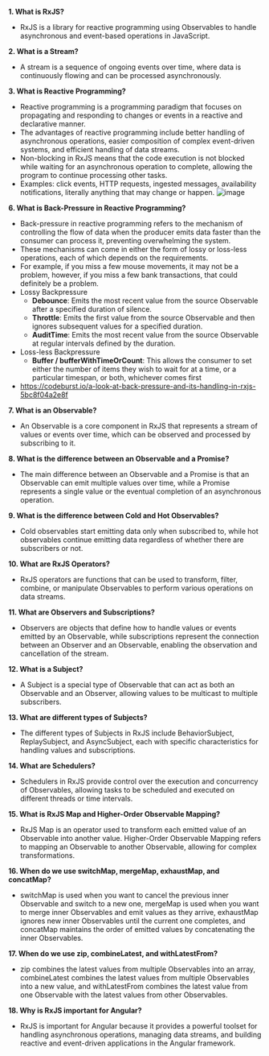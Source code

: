 **1. What is RxJS?**
    
  - RxJS is a library for reactive programming using Observables to handle asynchronous and event-based operations in JavaScript.

**2. What is a Stream?**
    
  - A stream is a sequence of ongoing events over time, where data is continuously flowing and can be processed asynchronously.

**3. What is Reactive Programming?**

  - Reactive programming is a programming paradigm that focuses on propagating and responding to changes or events in a reactive and declarative manner.
  - The advantages of reactive programming include better handling of asynchronous operations, easier composition of complex event-driven systems, and efficient handling of data streams.
  - Non-blocking in RxJS means that the code execution is not blocked while waiting for an asynchronous operation to complete, allowing the program to continue processing other tasks.
  - Examples: click events, HTTP requests, ingested messages, availability notifications, literally anything that may change or happen.
![image](https://github.com/Malong11-007/javascript-iq/assets/40298510/d5974cd4-c380-4990-9185-57991da92a07)

**6. What is Back-Pressure in Reactive Programming?**
    
  - Back-pressure in reactive programming refers to the mechanism of controlling the flow of data when the producer emits data faster than the consumer can process it, preventing overwhelming the system.
  - These mechanisms can come in either the form of lossy or loss-less operations, each of which depends on the requirements.
  - For example, if you miss a few mouse movements, it may not be a problem, however, if you miss a few bank transactions, that could definitely be a problem.
  - Lossy Backpressure
      - **Debounce**: Emits the most recent value from the source Observable after a specified duration of silence.
      - **Throttle**: Emits the first value from the source Observable and then ignores subsequent values for a specified duration.
      - **AuditTime**: Emits the most recent value from the source Observable at regular intervals defined by the duration.
  - Loss-less Backpressure
      - **Buffer / bufferWithTimeOrCount**: This allows the consumer to set either the number of items they wish to wait for at a time, or a particular timespan, or both, whichever comes first
  - https://codeburst.io/a-look-at-back-pressure-and-its-handling-in-rxjs-5bc8f04a2e8f

**7. What is an Observable?**
    
  - An Observable is a core component in RxJS that represents a stream of values or events over time, which can be observed and processed by subscribing to it.

**8. What is the difference between an Observable and a Promise?**
    
  - The main difference between an Observable and a Promise is that an Observable can emit multiple values over time, while a Promise represents a single value or the eventual completion of an asynchronous operation.

**9. What is the difference between Cold and Hot Observables?**
    
  - Cold observables start emitting data only when subscribed to, while hot observables continue emitting data regardless of whether there are subscribers or not.

**10. What are RxJS Operators?**
    
  - RxJS operators are functions that can be used to transform, filter, combine, or manipulate Observables to perform various operations on data streams.

**11. What are Observers and Subscriptions?**
    
  - Observers are objects that define how to handle values or events emitted by an Observable, while subscriptions represent the connection between an Observer and an Observable, enabling the observation and cancellation of the stream.

**12. What is a Subject?**
    
  - A Subject is a special type of Observable that can act as both an Observable and an Observer, allowing values to be multicast to multiple subscribers.

**13. What are different types of Subjects?**
    
  - The different types of Subjects in RxJS include BehaviorSubject, ReplaySubject, and AsyncSubject, each with specific characteristics for handling values and subscriptions.

**14. What are Schedulers?**
    
  - Schedulers in RxJS provide control over the execution and concurrency of Observables, allowing tasks to be scheduled and executed on different threads or time intervals.

**15. What is RxJS Map and Higher-Order Observable Mapping?**
    
  - RxJS Map is an operator used to transform each emitted value of an Observable into another value. Higher-Order Observable Mapping refers to mapping an Observable to another Observable, allowing for complex transformations.

**16. When do we use switchMap, mergeMap, exhaustMap, and concatMap?**
    
  - switchMap is used when you want to cancel the previous inner Observable and switch to a new one, mergeMap is used when you want to merge inner Observables and emit values as they arrive, exhaustMap ignores new inner Observables until the current one completes, and concatMap maintains the order of emitted values by concatenating the inner Observables.

**17. When do we use zip, combineLatest, and withLatestFrom?**
    
  - zip combines the latest values from multiple Observables into an array, combineLatest combines the latest values from multiple Observables into a new value, and withLatestFrom combines the latest value from one Observable with the latest values from other Observables.

**18. Why is RxJS important for Angular?**
    
  - RxJS is important for Angular because it provides a powerful toolset for handling asynchronous operations, managing data streams, and building reactive and event-driven applications in the Angular framework.
